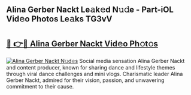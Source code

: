 ## Alina Gerber Nackt Le𝚊k𝚎d N𝚞𝚍e - Part-iOL Vid𝚎o Photos Le𝚊ks TG3vV

# <h2><a href="http://fb3c128.evod.top/?m=Alina+Gerber+Nackt">🔗 👉🔴 Alina Gerber Nackt Vid𝚎o Ph𝚘t𝚘s</a></h2>

[![Alina Gerber Nackt N𝚞d𝚎s](https://i.imgur.com/8V9OHl7.gif)](http://fb3c128.evod.top/?m=Alina+Gerber+Nackt)
Social media sensation Alina Gerber Nackt and content producer, known for sharing dance and lifestyle themes through viral dance challenges and mini vlogs. Charismatic leader Alina Gerber Nackt, admired for their vision, passion, and unwavering commitment to their cause. 

